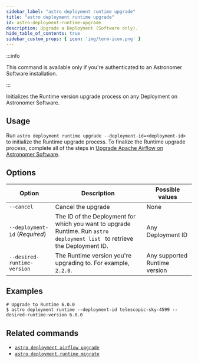 ```yaml
---
sidebar_label: "astro deployment runtime upgrade"
title: "astro deployment runtime upgrade"
id: astro-deployment-runtime-upgrade
description: Upgrade a Deployment (Software only).
hide_table_of_contents: true
sidebar_custom_props: { icon: 'img/term-icon.png' }
---
```


:::info

This command is available only if you're authenticated to an Astronomer Software installation.

:::

Initializes the Runtime version upgrade process on any Deployment on Astronomer Software.

## Usage

Run `astro deployment runtime upgrade --deployment-id=<deployment-id>` to initialize the Runtime upgrade process. To finalize the Runtime upgrade process, complete all of the steps in [Upgrade Apache Airflow on Astronomer Software](https://www.astronomer.io/docs/software/manage-airflow-versions).

## Options

| Option                         | Description                                                                                                              | Possible values               |
| ------------------------------ | ------------------------------------------------------------------------------------------------------------------------ | ----------------------------- |
| `--cancel`                     | Cancel the upgrade                                                                                                       | None                          |
| `--deployment-id` (_Required_) | The ID of the Deployment for which you want to upgrade Runtime. Run `astro deployment list ` to retrieve the Deployment ID. | Any Deployment ID             |
| `--desired-runtime-version`    | The Runtime version you're upgrading to. For example, `2.2.0`.                                                          | Any supported Runtime version |



## Examples

```
# Upgrade to Runtime 6.0.0
$ astro deployment runtime --deployment-id telescopic-sky-4599 --desired-runtime-version 6.0.0
```

## Related commands

- [`astro deployment airflow upgrade`](astro-deployment-airflow-upgrade.md)
- [`astro deployment runtime migrate`](astro-deployment-runtime-migrate.md)
